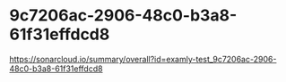 # 9c7206ac-2906-48c0-b3a8-61f31effdcd8
https://sonarcloud.io/summary/overall?id=examly-test_9c7206ac-2906-48c0-b3a8-61f31effdcd8
